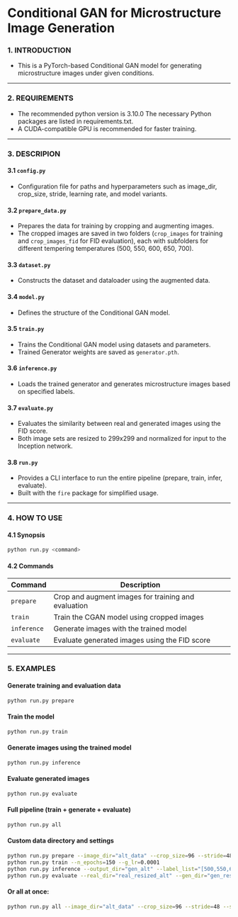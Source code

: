 
# Conditional GAN for Microstructure Image Generation

### 1. INTRODUCTION
- This is a PyTorch-based Conditional GAN model for generating microstructure images under given conditions.

---

### 2. REQUIREMENTS

- The recommended python version is 3.10.0 The necessary Python packages are listed in requirements.txt.
- A CUDA-compatible GPU is recommended for faster training.

---

### 3. DESCRIPION

#### 3.1 `config.py`
- Configuration file for paths and hyperparameters such as image_dir, crop_size, stride, learning rate, and model variants.

#### 3.2 `prepare_data.py`
- Prepares the data for training by cropping and augmenting images.
- The cropped images are saved in two folders (`crop_images` for training and `crop_images_fid` for FID evaluation), each with subfolders for different tempering temperatures (500, 550, 600, 650, 700).

#### 3.3 `dataset.py`
- Constructs the dataset and dataloader using the augmented data.

#### 3.4 `model.py`
- Defines the structure of the Conditional GAN model.

#### 3.5 `train.py`
- Trains the Conditional GAN model using datasets and parameters.
- Trained Generator weights are saved as `generator.pth`.

#### 3.6 `inference.py`
- Loads the trained generator and generates microstructure images based on specified labels.

#### 3.7 `evaluate.py`
- Evaluates the similarity between real and generated images using the FID score.
- Both image sets are resized to 299x299 and normalized for input to the Inception network.

#### 3.8 `run.py`
- Provides a CLI interface to run the entire pipeline (prepare, train, infer, evaluate).
- Built with the `fire` package for simplified usage.

---

### 4. HOW TO USE

#### 4.1 Synopsis
```bash
python run.py <command>
```

#### 4.2 Commands

| Command     | Description                                                 |
|-------------|-------------------------------------------------------------|
| `prepare`   | Crop and augment images for training and evaluation         |
| `train`     | Train the CGAN model using cropped images                   |
| `inference` | Generate images with the trained model                      |
| `evaluate`  | Evaluate generated images using the FID score               |

---

### 5. EXAMPLES

#### Generate training and evaluation data
```bash
python run.py prepare
```

#### Train the model
```bash
python run.py train
```

#### Generate images using the trained model
```bash
python run.py inference
```

#### Evaluate generated images
```bash
python run.py evaluate
```

#### Full pipeline (train + generate + evaluate)
```bash
python run.py all
```

#### Custom data directory and settings
```bash
python run.py prepare --image_dir="alt_data" --crop_size=96 --stride=48 --stride2=64
python run.py train --n_epochs=150 --g_lr=0.0001
python run.py inference --output_dir="gen_alt" --label_list="[500,550,600,650,700]" --num_images_per_label=120
python run.py evaluate --real_dir="real_resized_alt" --gen_dir="gen_resized_alt" --img_size="(150,150)"
```

#### Or all at once:
```bash
python run.py all --image_dir="alt_data" --crop_size=96 --stride=48 --stride2=64 --n_epochs=150 --g_lr=0.0001 --output_dir="gen_alt" --label_list="[500,550,600,650,700]" --num_images_per_label=120 --real_dir="real_resized_alt" --gen_dir="gen_resized_alt" --img_size="(150,150)"
```

